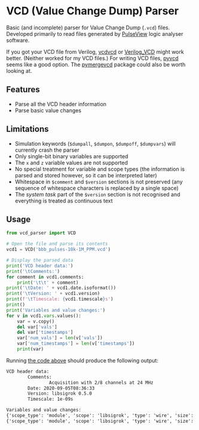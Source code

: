 # VCD (Value Change Dump) Parser

Basic (and incomplete) parser for Value Change Dump (`.vcd`) files. Developed
primarily to read files generated by
[PulseView](https://sigrok.org/wiki/PulseView) logic analyser software.

If you got your VCD file from Verilog, [vcdvcd](https://pypi.org/project/vcdvcd/)
or [Verilog_VCD](https://pypi.org/project/Verilog_VCD/) might work better.
(Neither worked for my VCD files.) For writing VCD files,
[pyvcd](https://pypi.org/project/pyvcd/) seems like a good option. The
[pymergevcd](https://pypi.org/project/pymergevcd/) package could also be worth
looking at.

## Features

* Parse all the VCD header information
* Parse basic value changes

## Limitations

* Simulation keywords (`$dumpall`, `$dumpon`, `$dumpoff`, `$dumpvars`) will
  currently crash the parser
* Only single-bit binary variables are supported
* The `x` and `z` variable values are not supported
* No special treatment for variable and scope types (the information is parsed
  and stored however, so it can be interpreted later)
* Whitespace in `$comment` and `$version` sections is not preserved (any
  sequence of whitespace characters is replaced by a single space)
* The _system task_ part of the `$version` section is not recognised and
  everything is treated as continuous text

## Usage

```py
from vcd_parser import VCD

# Open the file and parse its contents
vcd1 = VCD('bbb_pulses-10k-1M_PPM.vcd')

# Display the parsed data
print('VCD header data:')
print('\tComments:')
for comment in vcd1.comments:
    print('\t\t' + comment)
print('\tDate: ' + vcd1.date.isoformat())
print('\tVersion: ' + vcd1.version)
print(f'\tTimescale: {vcd1.timescale}s')
print()
print('Variables and value changes:')
for v in vcd1.vars.values():
    var = v.copy()
    del var['vals']
    del var['timestamps']
    var['num_vals'] = len(v['vals'])
    var['num_timestamps'] = len(v['timestamps'])
    print(var)
```

Running [the code above](demo/demo.py) should produce the following output:

```txt
VCD header data:
        Comments:
                Acquisition with 2/8 channels at 24 MHz
        Date: 2020-09-05T08:36:33
        Version: libsigrok 0.5.0
        Timescale: 1e-09s

Variables and value changes:
{'scope_type': 'module', 'scope': 'libsigrok', 'type': 'wire', 'size': 1, 'id': '!', 'name': 'pin', 'num_vals': 20002, 'num_timestamps': 20002}
{'scope_type': 'module', 'scope': 'libsigrok', 'type': 'wire', 'size': 1, 'id': '"', 'name': 'dbg_pin', 'num_vals': 4, 'num_timestamps': 4}
```
